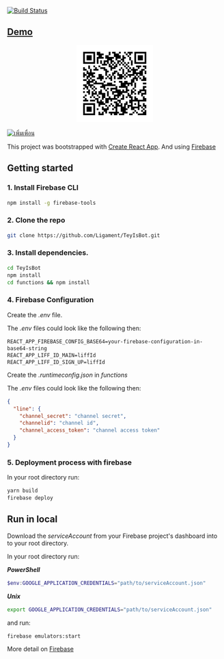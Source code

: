 [![Build Status](https://travis-ci.com/Ligament/TeyIsBot.svg?branch=master)](https://travis-ci.com/Ligament/TeyIsBot)


## [Demo](https://lin.ee/McYex7Z)

<p align="center">
	<img src="https://raw.githubusercontent.com/Ligament/TeyIsBot/master/M.png">
</p>

<a href="https://lin.ee/McYex7Z"><img src="https://scdn.line-apps.com/n/line_add_friends/btn/th.png" alt="เพิ่มเพื่อน" height="36" border="0"></a>

This project was bootstrapped with [Create React App](https://github.com/facebook/create-react-app). And using [Firebase](https://firebase.google.com/)

## Getting started

### 1. Install Firebase CLI

```bash
npm install -g firebase-tools
```

### 2. Clone the repo

```bash
git clone https://github.com/Ligament/TeyIsBot.git
```

### 3. Install dependencies.

```bash
cd TeyIsBot
npm install
cd functions && npm install
```

### 4. Firebase Configuration

Create the *.env* file.

The *.env* files could look like the following then:

```env
REACT_APP_FIREBASE_CONFIG_BASE64=your-firebase-configuration-in-base64-string
REACT_APP_LIFF_ID_MAIN=liffId
REACT_APP_LIFF_ID_SIGN_UP=liffId
```

Create the *.runtimeconfig.json* in *functions*

The *.env* files could look like the following then:

```json
{
  "line": {
    "channel_secret": "channel secret",
    "channelid": "channel id",
    "channel_access_token": "channel access token"
  }
}
```

### 5. Deployment process with firebase

In your root directory run:
```bash
yarn build
firebase deploy
```

## Run in local

Download the *serviceAccount* from your Firebase project's dashboard into to your root directory.

In your root directory run:

***PowerShell***
```powershell
$env:GOOGLE_APPLICATION_CREDENTIALS="path/to/serviceAccount.json"
```

***Unix***
```bash
export GOOGLE_APPLICATION_CREDENTIALS="path/to/serviceAccount.json"
```

and run:
```bash
firebase emulators:start
```

More detail on [Firebase](https://firebase.google.com/docs/functions/local-emulator#set_up_admin_credentials_optional)
